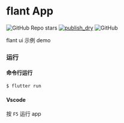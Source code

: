 # flant App

![GitHub Repo stars](https://img.shields.io/github/stars/Binbiubiubiu/flant-app?style=social) [![publish_dry](https://github.com/Binbiubiubiu/flant-app/actions/workflows/release.yml/badge.svg)](https://github.com/Binbiubiubiu/flant-app/actions/workflows/release.yml) ![GitHub](https://img.shields.io/github/license/Binbiubiubiu/flant-app)

flant ui 示例 demo

### 运行

#### 命令行运行

```sh
$ flutter run
```

#### Vscode

按 `F5` 运行 app
